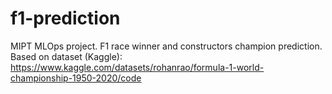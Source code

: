# f1-prediction
MIPT MLOps project. F1 race winner and constructors champion prediction. Based on dataset (Kaggle): https://www.kaggle.com/datasets/rohanrao/formula-1-world-championship-1950-2020/code
